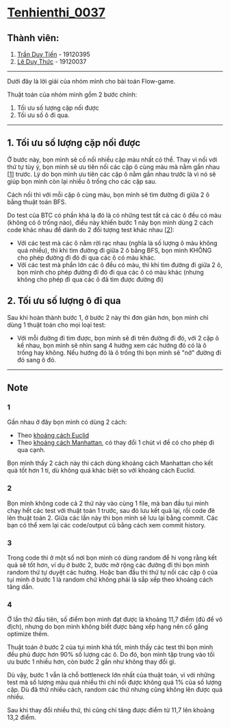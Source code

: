 # [Tenhienthi_0037](https://www.youtube.com/watch?v=dQw4w9WgXcQ)

## Thành viên:
1. [Trần Duy Tiến](https://www.youtube.com/watch?v=dQw4w9WgXcQ) - 19120395
2. [Lê Duy Thức](https://www.youtube.com/watch?v=dQw4w9WgXcQ) - 19120037

---

Dưới đây là lời giải của nhóm mình cho bài toán Flow-game.

Thuật toán của nhóm mình gồm 2 bước chính:
1. Tối ưu số lượng cặp nối được
2. Tối ưu số ô đi qua. 

---

## 1. Tối ưu số lượng cặp nối được

Ở bước này, bọn mình sẽ cố nối nhiều cặp màu nhất có thể. Thay vì nối với thứ tự tùy ý, bọn mình sẽ ưu tiên nối các cặp ô cùng màu mà nằm gần nhau [[1](#1)] trước. Lý do bọn mình ưu tiên các cặp ô nằm gần nhau trước là vì nó sẽ giúp bọn mình còn lại nhiều ô trống cho các cặp sau. 

Cách nối thì với mỗi cặp ô cùng màu, bọn mình sẽ tìm đường đi giữa 2 ô bằng thuật toán BFS.

Do test của BTC có phần khá lạ đó là có những test tất cả các ô đều có màu (không có ô trống nào), điều này khiến bước 1 này bọn mình dùng 2 cách code khác nhau để dành do 2 đối tượng test khác nhau [[2](#2)]:
- Với các test mà các ô nằm rời rạc nhau (nghĩa là số lượng ô màu không quá nhiều), thì khi tìm đường đi giữa 2 ô bằng BFS, bọn mình KHÔNG cho phép đường đi đó đi qua các ô có màu khác.
- Với các test mà phần lớn các ô đều có màu, thì khi tìm đường đi giữa 2 ô, bọn mình cho phép đường đi đó đi qua các ô có màu khác (nhưng không cho phép đi qua các ô đã tìm được đường đi)

## 2. Tối ưu số lượng ô đi qua

Sau khi hoàn thành bước 1, ở bước 2 này thì đơn giản hơn, bọn mình chỉ dùng 1 thuật toán cho mọi loại test:
- Với mỗi đường đi tìm được, bọn mình sẽ đi trên đường đi đó, với 2 cặp ô kề nhau, bọn mình sẽ nhìn sang 4 hướng xem các hướng đó có là ô trống hay không. Nếu hướng đó là ô trống thì bọn mình sẽ "nở" đường đi đó sang ô đó. 

---

## Note

### 1
Gần nhau ở đây bọn mình có dùng 2 cách:
- Theo [khoảng cách Euclid](https://en.wikipedia.org/wiki/Euclidean_distance)
- Theo [khoảng cách Manhattan](https://en.wikipedia.org/wiki/Taxicab_geometry), có thay đổi 1 chút vì đề có cho phép đi qua cạnh. 

Bọn mình thấy 2 cách này thi cách dùng khoảng cách Manhattan cho kết quả tốt hơn 1 tí, dù không quá khác biệt so với khoảng cách Euclid. 

### 2
Bọn mình không code cả 2 thứ này vào cùng 1 file, mà ban đầu tụi mình chạy hết các test với thuật toán 1 trước, sau đó lưu kết quả lại, rồi code đè lên thuật toán 2. Giữa các lần này thì bọn mình sẽ lưu lại bằng commit. Các bạn có thể xem lại các code/output cũ bằng cách xem commit history.

### 3
Trong code thì ở một số nơi bọn mình có dùng random để hi vọng rằng kết quả sẽ tốt hơn, ví dụ ở bước 2, bước mở rộng các đường đi thì bọn mình random thứ tự duyệt các hướng. Hoặc ban đầu thì thứ tự nối các cặp ô của tụi mình ở bước 1 là random chứ không phải là sắp xếp theo khoảng cách tăng dần. 

### 4
Ở lần thử đầu tiên, số điểm bọn mình đạt được là khoảng 11,7 điểm (đủ để vô địch), nhưng do bọn mình không biết được bảng xếp hạng nên cố gắng optimize thêm. 

Thuật toán ở bước 2 của tụi mình khá tốt, mình thấy các test thì bọn mình đều phủ được hơn 90% số lượng các ô. Do đó, bọn mình tập trung vào tối ưu bước 1 nhiều hơn, còn bước 2 gần như không thay đổi gì.

Dù vậy, bước 1 vẫn là chỗ bottleneck lớn nhất của thuật toán, vì với những test mà số lượng màu quá nhiều thì chỉ nối được không quá 1% của số lượng cặp. Dù đã thử nhiều cách, random các thứ nhưng cũng không lên được quá nhiều. 

Sau khi thay đổi nhiều thứ, thì cũng chỉ tăng được điểm từ 11,7 lên khoảng 13,2 điểm.